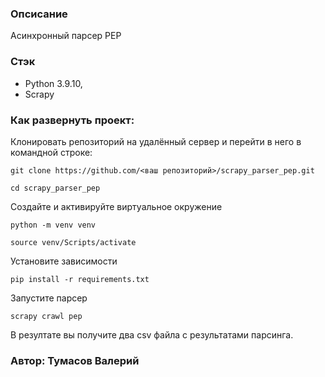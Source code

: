 ### Опсисание

Асинхронный парсер PEP

### Стэк

* Python 3.9.10,
* Scrapy

### Как развернуть проект:

Клонировать репозиторий на удалённый сервер и перейти в него в командной строке:

```
git clone https://github.com/<ваш репозиторий>/scrapy_parser_pep.git
```

```
cd scrapy_parser_pep
```
Создайте и активируйте виртуальное окружение 
```
python -m venv venv 

source venv/Scripts/activate
```

Установите зависимости

```
pip install -r requirements.txt 
```
Запустите парсер

```
scrapy crawl pep

```

В резултате вы получите два csv файла с результатами парсинга.

### Автор: Тумасов Валерий